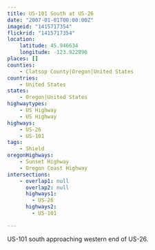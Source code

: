 ```yaml
---
title: US-101 South at US-26
date: "2007-01-01T00:00:00Z"
imageid: "1415717354"
flickrid: "1415717354"
location:
    latitude: 45.946634
    longitude: -123.922896
places: []
counties:
    - Clatsop County|Oregon|United States
countries:
    - United States
states:
    - Oregon|United States
highwaytypes:
    - US Highway
    - US Highway
highways:
    - US-26
    - US-101
tags:
    - Shield
oregonHighways:
    - Sunset Highway
    - Oregon Coast Highway
intersections:
    - overlap1: null
      overlap2: null
      highways1:
        - US-26
      highways2:
        - US-101

---
```

US-101 south approaching western end of US-26.